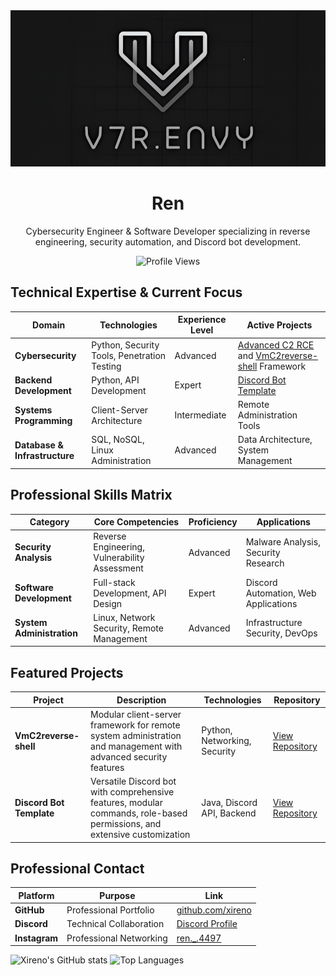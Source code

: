 <img src="logo.png" alt="Banner" style="width:100%; height:250px; object-fit:cover;">

<h1 align="center">Ren</h1>

<p align="center">
  Cybersecurity Engineer & Software Developer specializing in reverse engineering, security automation, and Discord bot development.
</p>

<p align="center">
  <img src="https://komarev.com/ghpvc/?username=xireno&color=black" alt="Profile Views">
</p>

## Technical Expertise & Current Focus

| **Domain** | **Technologies** | **Experience Level** | **Active Projects** |
|------------|------------------|---------------------|---------------------|
| **Cybersecurity** | Python, Security Tools, Penetration Testing | Advanced | [Advanced C2 RCE](https://github.com/xireno/RCE-malware) and [VmC2reverse-shell](https://github.com/xireno/vmc2) Framework |
| **Backend Development** | Python, API Development | Expert | [Discord Bot Template](https://github.com/xireno/discord-bot-template) |
| **Systems Programming** | Client-Server Architecture | Intermediate | Remote Administration Tools |
| **Database & Infrastructure** | SQL, NoSQL, Linux Administration | Advanced | Data Architecture, System Management |

## Professional Skills Matrix

| **Category** | **Core Competencies** | **Proficiency** | **Applications** |
|--------------|----------------------|-----------------|------------------|
| **Security Analysis** | Reverse Engineering, Vulnerability Assessment | Advanced | Malware Analysis, Security Research |
| **Software Development** | Full-stack Development, API Design | Expert | Discord Automation, Web Applications |
| **System Administration** | Linux, Network Security, Remote Management | Advanced | Infrastructure Security, DevOps |

## Featured Projects

| **Project** | **Description** | **Technologies** | **Repository** |
|-------------|-----------------|------------------|----------------|
| **VmC2reverse-shell** | Modular client-server framework for remote system administration and management with advanced security features | Python, Networking, Security | [View Repository](https://github.com/xireno/vmc2) |
| **Discord Bot Template** | Versatile Discord bot with comprehensive features, modular commands, role-based permissions, and extensive customization | Java, Discord API, Backend | [View Repository](https://github.com/xireno/discord-bot-template) |

## Professional Contact

| **Platform** | **Purpose** | **Link** |
|--------------|-------------|----------|
| **GitHub** | Professional Portfolio | [github.com/xireno](https://github.com/xireno) |
| **Discord** | Technical Collaboration | [Discord Profile](https://discordapp.com/users/957578507649683457) |
| **Instagram** | Professional Networking | [ren._.4497](https://instagram.com/ren._.4497) |

![Xireno's GitHub stats](https://github-readme-stats.vercel.app/api?username=xireno&show_icons=true&theme=radical)
![Top Languages](https://github-readme-stats.vercel.app/api/top-langs/?username=xireno&layout=compact&theme=radical)
